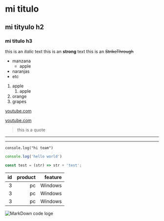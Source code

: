 <!--Etiquetas Titulo-->

# mi titulo
## mi tityulo h2
### mi titulo h3

<!--Cambio de tipo de letra-->
this is an *italic* text
this is an **strong** text
this is an  ~~StrikeThrough~~ 

<!--Etiqueta ul-->
* manzana
    * apple
* naranjas
* etc

<!--Etiqueta ol-->
1. apple
    1. apple
2. orange
3. grapes

<!--Etiqueta a-->
[youtube.com](https://youtube.com)

[youtube.com](https://youtube.com "custom tittle") 

<!--Etiqueta de cita <q>-->

> this is a quote 

<!--Etiqueta de linea hr-->
---

<!--Etiqueta de linea hr-->
___

<!--Etiqueta mostrar una linea de codigo-->
`
console.log("hi team")
`

<!--Etiqueta paraa mmostrar codigo <code>-->
```javascript
console.log('hello world')

const test = (str) => str + 'test';

```

|id    |product  |feature |
|-----:|--------:|-------:|
|3     |pc       |Windows |
|3     |pc       |Windows |
|3     |pc       |Windows |

![MarkDown code loge](https://cdn.icon-icons.com/icons2/2389/PNG/512/markdown_logo_icon_145085.png "logo") 













